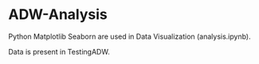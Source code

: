 # ADW-Analysis
Python Matplotlib Seaborn are used in Data Visualization (analysis.ipynb).

Data is present in TestingADW.
